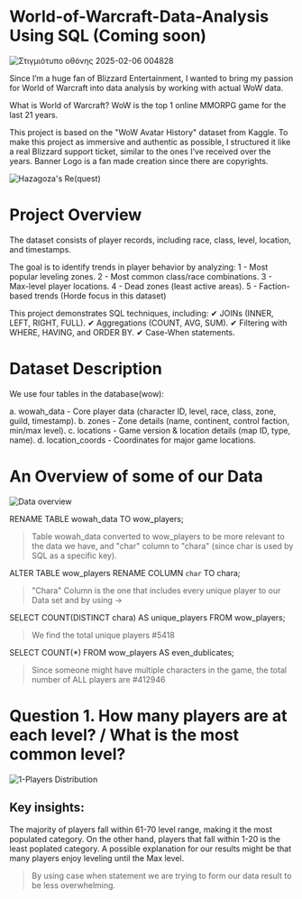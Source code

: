 # World-of-Warcraft-Data-Analysis Using SQL (Coming soon)
![Στιγμιότυπο οθόνης 2025-02-06 004828](https://github.com/user-attachments/assets/43b6c76e-01f1-4503-86b3-d17b815e2efa)

Since I’m a huge fan of Blizzard Entertainment, I wanted to bring my passion for World of Warcraft into data analysis by working with actual WoW data.

What is World of Warcraft? WoW is the top 1 online MMORPG game for the last 21 years. 

This project is based on the "WoW Avatar History" dataset from Kaggle.
To make this project as immersive and authentic as possible, I structured it like a real Blizzard support ticket, similar to the ones I’ve received over the years.
Banner Logo is a fan made creation since there are copyrights.


![Hazagoza's Re(quest)](https://github.com/user-attachments/assets/6782d092-9325-4895-8163-007a96f055d5)

# Project Overview
The dataset consists of player records, including race, class, level, location, and timestamps.

The goal is to identify trends in player behavior by analyzing:
1 - Most popular leveling zones.
2 - Most common class/race combinations.
3 - Max-level player locations.
4 - Dead zones (least active areas).
5 - Faction-based trends (Horde focus in this dataset)

This project demonstrates SQL techniques, including:
✔ JOINs (INNER, LEFT, RIGHT, FULL).
✔ Aggregations (COUNT, AVG, SUM).
✔ Filtering with WHERE, HAVING, and ORDER BY.
✔ Case-When statements.

# Dataset Description
We use four tables in the database(wow):

a. wowah_data - Core player data (character ID, level, race, class, zone, guild, timestamp).
b. zones - Zone details (name, continent, control faction, min/max level).
c. locations - Game version & location details (map ID, type, name).
d. location_coords - Coordinates for major game locations.

# An Overview of some of our Data

![Data overview](https://github.com/user-attachments/assets/4746a0c2-5e9e-4566-a15e-af2f20cf9822)

RENAME TABLE wowah_data TO wow_players;

>Table wowah_data converted to wow_players to be more relevant to the data we have, and "char" column to "chara" (since char is used by SQL as a specific key).

ALTER TABLE wow_players 
RENAME COLUMN `char` TO chara;

>"Chara" Column is the one that includes every unique player to our Data set and by using ->

SELECT COUNT(DISTINCT chara) AS unique_players
FROM wow_players;

>We find the total unique players #5418

SELECT COUNT(*) FROM wow_players AS even_dublicates;

>Since someone might have multiple characters in the game, the total number of ALL players are #412946

# Question 1.	How many players are at each level? / What is the most common level?

![1-Players Distribution](https://github.com/user-attachments/assets/f86bbf00-4a0f-4c68-a527-685d1191fad7)

Key insights: 
-
The majority of players fall within 61-70 level range, making it the most populated category.
On the other hand, players that fall within 1-20 is the least poplated category.
A possible explanation for our results might be that many players enjoy leveling until the Max level.
>By using case when statement we are trying to form our data result to be less overwhelming.


